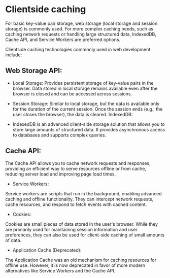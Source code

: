 # Clientside caching

 For basic key-value pair storage, web storage (local storage and session storage) is commonly used. For more complex caching needs, such as caching network requests or handling large structured data, IndexedDB, Cache API, and Service Workers are preferred options.
 
 Clientside caching technologies commonly used in web development include:

## Web Storage API:

- Local Storage: Provides persistent storage of key-value pairs in the browser. Data stored in local storage remains available even after the browser is closed and can be accessed across sessions.

- Session Storage: Similar to local storage, but the data is available only for the duration of the current session. Once the session ends (e.g., the user closes the browser), the data is cleared.
IndexedDB:

- IndexedDB is an advanced client-side storage solution that allows you to store large amounts of structured data. It provides asynchronous access to databases and supports complex queries.

## Cache API:

The Cache API allows you to cache network requests and responses, providing an efficient way to serve resources offline or from cache, reducing server load and improving page load times.

- Service Workers:

Service workers are scripts that run in the background, enabling advanced caching and offline functionality. They can intercept network requests, cache resources, and respond to fetch events with cached content.

- Cookies:

Cookies are small pieces of data stored in the user's browser. While they are primarily used for maintaining session information and user preferences, they can also be used for client-side caching of small amounts of data.

- Application Cache (Deprecated):

The Application Cache was an old mechanism for caching resources for offline use. However, it is now deprecated in favor of more modern alternatives like Service Workers and the Cache API.
